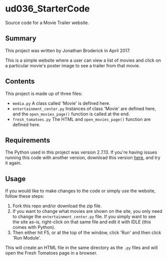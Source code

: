 # ud036_StarterCode
Source code for a Movie Trailer website.

## Summary
This project was written by Jonathan Broderick in April 2017.

This is a simple website where a user can view a list of movies and click on a
particular movie's poster image to see a trailer from that movie.

## Contents
This project is made up of three files:
  - `media.py`  A class called 'Movie' is defined here.
  - `entertainment_center.py`  Instances of class 'Movie' are defined here, and
   the `open_movies_page()` function is called at the end.
  - `fresh_tomatoes.py`  The HTML and `open_movies_page()` function are defined
   here.

## Requirements
The Python used in this project was version 2.7.13. If you're having issues
running this code with another version, download this version [here](https://www.python.org/downloads/), and try it again.

## Usage
If you would like to make changes to the code or simply use the website, follow
these steps:
  1. Fork this repo and/or download the zip file.
  2. If you want to change what movies are shown on the site, you only need to
  change the `entertainment_center.py` file. If you simply want to see
  the site as-is, right-click on that same file and edit it with IDLE (this
    comes with Python).
  3. Then either hit F5, or at the top of the window, click
    'Run' and then click 'Run Module'.

This will create an HTML file in the same directory as the `.py` files and will
 open the Fresh Tomatoes page in a browser.
